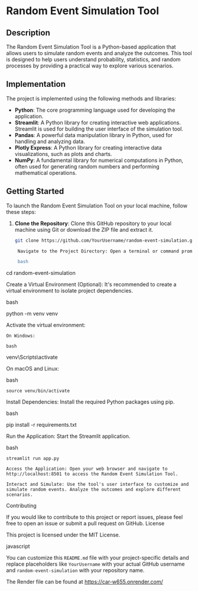 # Random Event Simulation Tool

## Description

The Random Event Simulation Tool is a Python-based application that allows users to simulate random events and analyze the outcomes. This tool is designed to help users understand probability, statistics, and random processes by providing a practical way to explore various scenarios.

## Implementation

The project is implemented using the following methods and libraries:

- **Python**: The core programming language used for developing the application.
- **Streamlit**: A Python library for creating interactive web applications. Streamlit is used for building the user interface of the simulation tool.
- **Pandas**: A powerful data manipulation library in Python, used for handling and analyzing data.
- **Plotly Express**: A Python library for creating interactive data visualizations, such as plots and charts.
- **NumPy**: A fundamental library for numerical computations in Python, often used for generating random numbers and performing mathematical operations.

## Getting Started

To launch the Random Event Simulation Tool on your local machine, follow these steps:

1. **Clone the Repository**: Clone this GitHub repository to your local machine using Git or download the ZIP file and extract it.

   ```bash
   git clone https://github.com/YourUsername/random-event-simulation.git

    Navigate to the Project Directory: Open a terminal or command prompt and navigate to the project's directory.

    bash

cd random-event-simulation

Create a Virtual Environment (Optional): It's recommended to create a virtual environment to isolate project dependencies.

bash

python -m venv venv

Activate the virtual environment:

    On Windows:

    bash

venv\Scripts\activate

On macOS and Linux:

bash

    source venv/bin/activate

Install Dependencies: Install the required Python packages using pip.

bash

pip install -r requirements.txt

Run the Application: Start the Streamlit application.

bash

    streamlit run app.py

    Access the Application: Open your web browser and navigate to http://localhost:8501 to access the Random Event Simulation Tool.

    Interact and Simulate: Use the tool's user interface to customize and simulate random events. Analyze the outcomes and explore different scenarios.

Contributing

If you would like to contribute to this project or report issues, please feel free to open an issue or submit a pull request on GitHub.
License

This project is licensed under the MIT License.

javascript


You can customize this `README.md` file with your project-specific details and replace placeholders like `YourUsername` with your actual GitHub username and `random-event-simulation` with your repository name.

The Render file can be found at https://car-w655.onrender.com/
